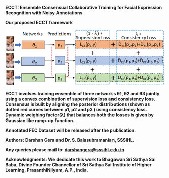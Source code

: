<strong>ECCT: Ensemble Consensual Collaborative Training for Facial Expression Recognition with Noisy Annotations</strong>

<strong> Our proposed ECCT framework<strong>
  
![Proposed framework](images/ECCT_framework.png)

ECCT involves training ensemble of three networks θ1, θ2 and θ3 jointly using a convex combination of supervision loss and consistency loss. Consensus is built by
aligning the posterior distributions (shown as dotted red curves between p1, p2 and p3 ) using consistency loss. Dynamic weighing factor(λ) that balances both the losses is given by Gaussian like ramp-up function.



Annotated FEC Dataset will be released after the publication.


Authors: Darshan Gera and Dr. S. Balasubramanian, SSSIHL.

Any queries please mail to: darshangera@sssihl.edu.in.

Acknowledgments: We dedicate this work to Bhagawan Sri Sathya Sai Baba, Divine Founder Chancellor of Sri Sathya Sai Institute of Higher Learning, PrasanthiNilyam, A.P., India.
